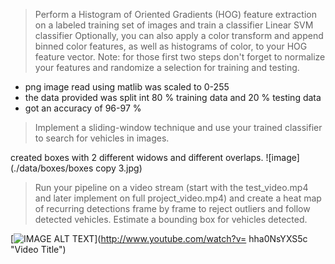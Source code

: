 > Perform a Histogram of Oriented Gradients (HOG) feature extraction on a labeled training set of images and train a classifier Linear SVM classifier
> Optionally, you can also apply a color transform and append binned color features, as well as histograms of color, to your HOG feature vector.
> Note: for those first two steps don't forget to normalize your features and randomize a selection for training and testing.

 - png image read using matlib was scaled to 0-255
 - the data provided was split int 80 % training data and 20 % testing data
 - got an accuracy of 96-97 %

> Implement a sliding-window technique and use your trained classifier to search for vehicles in images.

created boxes with 2 different widows and different overlaps.
![image](./data/boxes/boxes copy 3.jpg)

> Run your pipeline on a video stream (start with the test_video.mp4 and later implement on full project_video.mp4) and create a heat map of recurring detections frame by frame to reject outliers and follow detected vehicles.
> Estimate a bounding box for vehicles detected.



[![IMAGE ALT TEXT](http://img.youtube.com/vi/hha0NsYXS5c/0.jpg)](http://www.youtube.com/watch?v= hha0NsYXS5c "Video Title")
